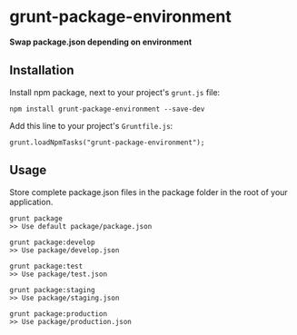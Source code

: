 # grunt-package-environment

**Swap package.json depending on environment**

## Installation

Install npm package, next to your project's `grunt.js` file:

    npm install grunt-package-environment --save-dev

Add this line to your project's `Gruntfile.js`:

    grunt.loadNpmTasks("grunt-package-environment");


## Usage

Store complete package.json files in the package folder in the root of your application.

````
grunt package
>> Use default package/package.json

grunt package:develop
>> Use package/develop.json

grunt package:test
>> Use package/test.json

grunt package:staging
>> Use package/staging.json

grunt package:production
>> Use package/production.json
````